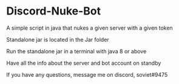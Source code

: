 # Discord-Nuke-Bot
A simple script in java that nukes a given server with a given token

Standalone jar is located in the Jar folder

Run the standalone jar in a terminal with java 8 or above

Have all the info about the server and bot account on standby

If you have any questions, message me on discord, soviet#9475
